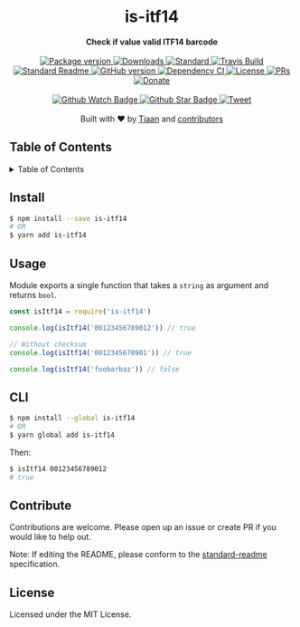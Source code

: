 <h1 align="center">is-itf14</h1>
<div align="center">
  <strong>Check if value valid ITF14 barcode</strong>
</div>
<br>
<div align="center">
  <a href="https://npmjs.org/package/is-itf14">
    <img src="https://img.shields.io/npm/v/is-itf14.svg?style=flat-square" alt="Package version" />
  </a>
  <a href="https://npmjs.org/package/is-itf14">
  <img src="https://img.shields.io/npm/dm/is-itf14.svg?style=flat-square" alt="Downloads" />
  </a>
  <a href="https://github.com/feross/standard">
    <img src="https://img.shields.io/badge/code%20style-standard-brightgreen.svg?style=flat-square" alt="Standard" />
  </a>
  <a href="https://travis-ci.org/tiaanduplessis/is-itf14">
    <img src="https://img.shields.io/travis/tiaanduplessis/is-itf14.svg?style=flat-square" alt="Travis Build" />
  </a>
  <a href="https://github.com/RichardLitt/standard-readme)">
    <img src="https://img.shields.io/badge/standard--readme-OK-green.svg?style=flat-square" alt="Standard Readme" />
  </a>
  <a href="https://badge.fury.io/gh/tiaanduplessis%2Fis-itf14">
    <img src="https://badge.fury.io/gh/tiaanduplessis%2Fis-itf14.svg?style=flat-square" alt="GitHub version" />
  </a>
  <a href="https://dependencyci.com/github/tiaanduplessis/is-itf14">
    <img src="https://dependencyci.com/github/tiaanduplessis/is-itf14/badge?style=flat-square" alt="Dependency CI" />
  </a>
  <a href="https://github.com/tiaanduplessis/is-itf14/blob/master/LICENSE">
    <img src="https://img.shields.io/npm/l/is-itf14.svg?style=flat-square" alt="License" />
  </a>
  <a href="http://makeapullrequest.com">
    <img src="https://img.shields.io/badge/PRs-welcome-brightgreen.svg?style=flat-square" alt="PRs" />
  </a>
  <a href="https://www.paypal.me/tiaanduplessis/1">
    <img src="https://img.shields.io/badge/$-support-green.svg?style=flat-square" alt="Donate" />
  </a>
</div>
<br>
<div align="center">
  <a href="https://github.com/tiaanduplessis/is-itf14/watchers">
    <img src="https://img.shields.io/github/watchers/tiaanduplessis/is-itf14.svg?style=social" alt="Github Watch Badge" />
  </a>
  <a href="https://github.com/tiaanduplessis/is-itf14/stargazers">
    <img src="https://img.shields.io/github/stars/tiaanduplessis/is-itf14.svg?style=social" alt="Github Star Badge" />
  </a>
  <a href="https://twitter.com/intent/tweet?text=Check%20out%20is-itf14!%20https://github.com/tiaanduplessis/is-itf14%20%F0%9F%91%8D">
    <img src="https://img.shields.io/twitter/url/https/github.com/tiaanduplessis/is-itf14.svg?style=social" alt="Tweet" />
  </a>
</div>
<br>
<div align="center">
  Built with ❤︎ by <a href="tiaan.beer">Tiaan</a> and <a href="https://github.com/tiaanduplessis/is-itf14/graphs/contributors">contributors</a>
</div>

<h2>Table of Contents</h2>
<details>
  <summary>Table of Contents</summary>
  <li><a href="#install">Install</a></li>
  <li><a href="#usage">Usage</a></li>
  <li><a href="#api">API</a></li>
  <li><a href="#cli">CLI</a></li>
  <li><a href="#contribute">Contribute</a></li>
  <li><a href="#license">License</a></li>
</details>

## Install

```sh
$ npm install --save is-itf14
# OR
$ yarn add is-itf14
```

## Usage

Module exports a single function that takes a `string` as argument and returns `bool`.

```js
const isItf14 = require('is-itf14')

console.log(isItf14('00123456789012')) // true

// Without checksum
console.log(isItf14('0012345678901')) // true

console.log(isItf14('foobarbaz')) // false
```

## CLI

```sh
$ npm install --global is-itf14
# OR
$ yarn global add is-itf14
```

Then:

```sh
$ isItf14 00123456789012
# true
```

## Contribute

Contributions are welcome. Please open up an issue or create PR if you would like to help out.

Note: If editing the README, please conform to the [standard-readme](https://github.com/RichardLitt/standard-readme) specification.

## License

Licensed under the MIT License.
